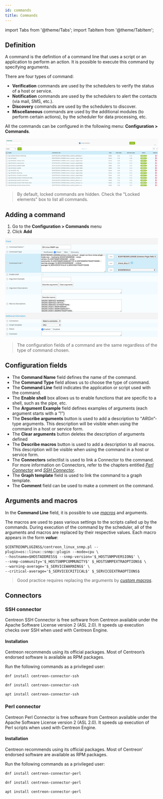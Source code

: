 ```yaml
---
id: commands
title: Commands
---
```

import Tabs from '@theme/Tabs';
import TabItem from '@theme/TabItem';


## Definition

A command is the definition of a command line that uses a script or an application to perform an action. It is
possible to execute this command by specifying arguments.

There are four types of command:

* **Verification** commands are used by the schedulers to verify the status of a host or service.
* **Notification** commands are used by the schedulers to alert the contacts (via mail, SMS, etc.).
* **Discovery** commands are used by the schedulers to discover.
* **Miscellaneous** commands are used by the additional modules (to perform certain actions), by the scheduler for
  data processing, etc.

All the commands can be configured in the following menu: **Configuration > Commands**.

![image](../../assets/configuration/04commandlist.png)

> By default, locked commands are hidden. Check the "Locked elements" box to list all commands.

## Adding a command

1. Go to the **Configuration > Commands** menu
2. Click **Add**

![image](../../assets/configuration/04command.png)

> The configuration fields of a command are the same regardless of the type of command chosen.

## Configuration fields

* The **Command Name** field defines the name of the command.
* The **Command Type** field allows us to choose the type of command.
* The **Command Line** field indicates the application or script used with the command.
* The **Enable shell** box allows us to enable functions that are specific to a shell, such as the pipe, etc.
* The **Argument Example** field defines examples of arguments (each argument starts with a ”!”)
* The **Describe arguments** button is used to add a description to “$ARGn$”-type arguments. This description
  will be visible when using the command in a host or service form.
* The **Clear arguments** button deletes the description of arguments defined
* The **Describe macros** button is used to add a description to all macros. This description will be visible when
  using the command in a host or service form.
* The **Connectors** selectlist is used to link a Connector to the command. For more information on Connectors, refer to the
  chapters entitled *[Perl Connector](#perl-connector)* and *[SSH Connector](#ssh-connector)*.
* The **Graph template** field is used to link the command to a graph template.
* The **Comment** field can be used to make a comment on the command.

## Arguments and macros

In the **Command Line** field, it is possible to use *[macros](macros.md)* and arguments.

The macros are used to pass various settings to the scripts called up by the commands. During execution
of the command by the scheduler, all of the arguments and macros are replaced by their respective values.
Each macro appears in the form **$value$**:

```shell
$CENTREONPLUGINS$/centreon_linux_snmp.pl --plugin=os::linux::snmp::plugin --mode=cpu \
--hostname=$HOSTADDRESS$ --snmp-version='$_HOSTSNMPVERSION$' \
--snmp-community='$_HOSTSNMPCOMMUNITY$' $_HOSTSNMPEXTRAOPTIONS$ \
--warning-average='$_SERVICEWARNING$' \
--critical-average='$_SERVICECRITICAL$' $_SERVICEEXTRAOPTIONS$
```

> Good practice requires replacing the arguments by *[custom macros](macros.md#custom-macros)*.

## Connectors

### SSH connector

Centreon SSH Connector is free software from Centreon available under the Apache Software License version 2 (ASL 2.0).
It speeds up execution checks over SSH when used with Centreon Engine.

#### Installation

Centreon recommends using its official packages. Most of Centreon’s endorsed software is available as RPM packages.

Run the following commands as a privileged user:

<Tabs groupId="sync">
<TabItem value="Alma / RHEL / Oracle Linux 8" label="Alma / RHEL / Oracle Linux 8">

``` shell
dnf install centreon-connector-ssh
```

</TabItem>
<TabItem value="Alma / RHEL / Oracle Linux 9" label="Alma / RHEL / Oracle Linux 9">

``` shell
dnf install centreon-connector-ssh
```

</TabItem>
<TabItem value="Debian 12" label="Debian 12">

``` shell
apt install centreon-connector-ssh
```

</TabItem>
</Tabs>

### Perl connector

Centreon Perl Connector is free software from Centreon available under the Apache Software License version 2 (ASL 2.0).
It speeds up execution of Perl scripts when used with Centreon Engine.

#### Installation

Centreon recommends using its official packages. Most of Centreon’ endorsed software are available as RPM packages.

Run the following commands as a privileged user:

<Tabs groupId="sync">
<TabItem value="Alma / RHEL / Oracle Linux 8" label="Alma / RHEL / Oracle Linux 8">

``` shell
dnf install centreon-connector-perl
```

</TabItem>
<TabItem value="Alma / RHEL / Oracle Linux 9" label="Alma / RHEL / Oracle Linux 9">

``` shell
dnf install centreon-connector-perl
```

</TabItem>
<TabItem value="Debian 12" label="Debian 12">

``` shell
apt install centreon-connector-perl
```

</TabItem>
</Tabs>

